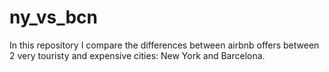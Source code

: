 # ny_vs_bcn
In this repository I compare the differences between airbnb offers between 2 very touristy and expensive cities: New York and Barcelona.

